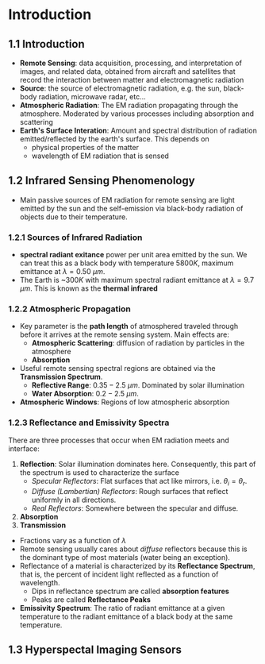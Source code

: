 # Introduction

## 1.1 Introduction 
- **Remote Sensing**: data acquisition, processing, and interpretation of images, and related data, obtained from aircraft and satellites that record the interaction between matter and electromagnetic radiation
- **Source**: the source of electromagnetic radiation, e.g. the sun, black-body radiation, microwave radar, etc...
- **Atmospheric Radiation**: The EM radiation propagating through the atmosphere. Moderated by various processes including absorption and scattering
- **Earth's Surface Interation**: Amount and spectral distribution of radiation emitted/reflected by the earth's surface. This depends on 
  - physical properties of the matter 
  - wavelength of EM radiation that is sensed

## 1.2 Infrared Sensing Phenomenology 
- Main passive sources of EM radiation for remote sensing are light emitted by the sun and the self-emission via black-body radiation of objects due to their temperature. 

### 1.2.1 Sources of Infrared Radiation 
- **spectral radiant exitance** power per unit area emitted by the sun. We can treat this as a black body with temperature $5800 K$, maximum emittance at $\lambda = 0.50$ $\mu m$. 
- The Earth is ~$300 K$ with maximum spectral radiant emittance at $\lambda = 9.7$ $\mu m$. This is known as the **thermal infrared**

### 1.2.2 Atmospheric Propagation 
- Key parameter is the **path length** of atmosphered traveled through before it arrives at the remote sensing system. Main effects are:
  - **Atmospheric Scattering**: diffusion of radiation by particles in the atmosphere
  - **Absorption**
- Useful remote sensing spectral regions are obtained via the **Transmission Spectrum**.
  - **Reflective Range**: $0.35-2.5$ $\mu m$. Dominated by solar illumination
  - **Water Absorption**: $0.2-2.5$ $\mu m$. 
- **Atmospheric Windows**: Regions of low atmospheric absorption 


### 1.2.3 Reflectance and Emissivity Spectra
There are three processes that occur when EM radiation meets and interface: 
1. **Reflection**: Solar illumination dominates here. Consequently, this part of the spectrum is used to characterize the surface
   - *Specular Reflectors*: Flat surfaces that act like mirrors, i.e. $\theta_i = \theta_r$. 
   - *Diffuse (Lambertian) Reflectors*: Rough surfaces that reflect uniformly in all directions. 
   - *Real Reflectors*: Somewhere between the specular and diffuse.
2. **Absorption** 
3. **Transmission**
- Fractions vary as a function of $\lambda$ 
- Remote sensing usually cares about *diffuse* reflectors because this is the dominant type of most materials (water being an exception). 
- Reflectance of a material is characterized by its **Reflectance Spectrum**, that is, the percent of incident light reflected as a function of wavelength. 
  - Dips in reflectance spectrum are called **absorption features**
  - Peaks are called **Reflectance Peaks**
- **Emissivity Spectrum**: The ratio of radiant emittance at a given temperature to the radiant emittance of a black body at the same temperature. 

## 1.3 Hyperspectal Imaging Sensors

### 
